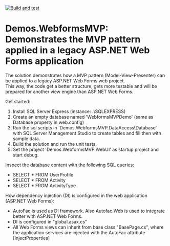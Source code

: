 [![Build and test](https://github.com/Halligalli72/Demos.WebformsMVP/actions/workflows/build_test.yml/badge.svg?branch=master)](https://github.com/Halligalli72/Demos.WebformsMVP/actions/workflows/build_test.yml)
# Demos.WebformsMVP: Demonstrates the MVP pattern applied in a legacy ASP.NET Web Forms application

The solution demonstrates how a MVP pattern (Model-View-Presenter) can be applied to a legacy ASP.NET Web Forms web project.  
This way, the code get a better structure, gets more testable and will be prepared for another view engine than ASP.NET Web Forms.

Get started:  
1. Install SQL Server Express (instance: .\SQLEXPRESS)  
2. Create an empty database named 'WebformsMVPDemo' (same as Database property in web.config)  
3. Run the sql scripts in 'Demos.WebformsMVP.DataAccess\Database' with SQL Server Management Studio to create tables and fill then with sample data.  
4. Build the solution and run the unit tests.  
5. Set the project 'Demos.WebformsMVP.WebUI' as startup project and start debug.  

Inspect the database content with the following SQL queries:  
* SELECT * FROM UserProfile  
* SELECT * FROM Activity  
* SELECT * FROM ActivityType  


How dependency injection (DI) is configured in the web application (ASP.NET Web Forms):
* AutoFac is used as DI framework. Also Autofac.Web is used to integrate better with ASP.NET Web Forms.
* DI is configured in "global.asax.cs"
* All Web Forms views can inherit from base class "BasePage.cs", where the application services are injected with the AutoFac attribute [InjectProperties]
